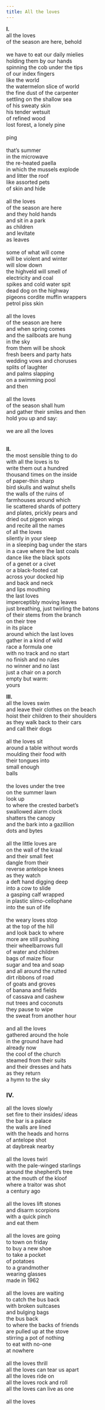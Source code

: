 ```yaml
---
title: All the loves
---
```


**I.**<br>
all the loves<br>
of the season are here, behold<br>
<br>
we have to eat our daily mielies<br>
holding them by our hands<br>
spinning the cob under the tips<br>
of our index fingers<br>
like the world<br>
the watermelon slice of world<br>
the fine dust of the carpenter<br>
settling on the shallow sea<br>
of his sweaty skin<br>
his tender wetsuit<br>
of refined wood<br>
lost forest, a lonely pine<br>
<br>
ping<br>
<br>
that’s summer<br>
in the microwave<br>
the re-heated paella<br>
in which the mussels explode<br>
and litter the roof<br>
like assorted pets<br>
of skin and hide<br>
<br>
all the loves<br>
of the season are here<br>
and they hold hands<br>
and sit in a park<br>
as children<br>
and levitate<br>
as leaves<br>
<br>
some of what will come<br>
will be violent and winter<br>
will slow down<br>
the highveld will smell of<br>
electricity and coal<br>
spikes and cold water spit<br>
dead dog on the highway<br>
pigeons cordite muffin wrappers<br>
petrol piss skin<br>
<br>
all the loves<br>
of the season are here<br>
and when spring comes<br>
and the sailboats are hung<br>
in the sky<br>
from them will be shook<br>
fresh beers and party hats<br>
wedding vows and choruses<br>
splits of laughter<br>
and palms slapping<br>
on a swimming pool<br>
and then<br>
<br>
all the loves<br>
of the season shall hum<br>
and gather their smiles and then<br>
hold you up and say:<br>
<br>
we are all the loves<br>
<br>


**II.**<br>
the most sensible thing to do<br>
with all the loves is to<br>
write them out a hundred<br>
thousand times on the inside<br>
of paper-thin sharp<br>
bird skulls and walnut shells<br>
the walls of the ruins of<br>
farmhouses around which<br>
lie scattered shards of pottery<br>
and plates, prickly pears and<br>
dried out pigeon wings<br>
and recite all the names<br>
of all the loves<br>
silently in your sleep<br>
in a sleeping bag under the stars<br>
in a cave where the last coals<br>
dance like the black spots<br>
of a genet or a civet<br>
or a black-footed cat<br>
across your docked hip<br>
and back and neck<br>
and lips mouthing<br>
the last loves<br>
imperceptibly moving leaves<br>
just breathing, just twirling the batons<br>
of their stems from the branch<br>
on their tree<br>
in its place<br>
around which the last loves<br>
gather in a kind of wild<br>
race a formula one<br>
with no track and no start<br>
no finish and no rules<br>
no winner and no last<br>
just a chair on a porch<br>
empty but warm:<br>
yours<br>


**III.**<br>
all the loves swim<br>
and leave their clothes on the beach<br>
hoist their children to their shoulders<br>
as they walk back to their cars<br>
and call their dogs<br>
<br>
all the loves sit<br>
around a table without words<br>
moulding their food with<br>
their tongues into<br>
small enough<br>
balls<br>
<br>
the loves under the tree<br>
on the summer lawn<br>
look up<br>
to where the crested barbet’s<br>
swallowed alarm clock<br>
shatters the canopy<br>
and the bark into a gazillion<br>
dots and bytes<br>
<br>
all the little loves are<br>
on the wall of the kraal<br>
and their small feet<br>
dangle from their<br>
reverse antelope knees<br>
as they watch<br>
a deft hand digging deep<br>
into a cow to slide<br>
a gasping calf wrapped<br>
in plastic slimo-cellophane<br>
into the sun of life<br>
<br>
the weary loves stop<br>
at the top of the hill<br>
and look back to where<br>
more are still pushing<br>
their wheelbarrows full<br>
of water and children<br>
bags of maize flour<br>
sugar and tea and soap<br>
and all around the rutted<br>
dirt ribbons of road<br>
of goats and groves<br>
of banana and fields<br>
of cassava and cashew<br>
nut trees and coconuts<br>
they pause to wipe<br>
the sweat from another hour<br>
<br>
and all the loves<br>
gathered around the hole<br>
in the ground have had<br>
already now<br>
the cool of the church<br>
steamed from their suits<br>
and their dresses and hats<br>
as they return<br>
a hymn to the sky<br>

### IV.

all the loves slowly<br>
set fire to their insides/ ideas<br>
the bar is a palace<br>
the walls are lined<br>
with the heads and horns<br>
of antelope shot<br>
at daybreak nearby<br>
<br>
all the loves twirl<br>
with the pale-winged starlings<br>
around the shepherd’s tree<br>
at the mouth of the kloof<br>
where a traitor was shot<br>
a century ago<br>
<br>
all the loves lift stones<br>
and disarm scorpions<br>
with a quick pinch<br>
and eat them<br>
<br>
all the loves are going<br>
to town on friday<br>
to buy a new shoe<br>
to take a pocket<br>
of potatoes<br>
to a grandmother<br>
wearing glasses<br>
made in 1962<br>
<br>
all the loves are waiting<br>
to catch the bus back<br>
with broken suitcases<br>
and bulging bags<br>
the bus back<br>
to where the backs of friends<br>
are pulled up at the stove<br>
stirring a pot of nothing<br>
to eat with no-one<br>
at nowhere<br>
<br>
all the loves thrill<br>
all the loves can tear us apart<br>
all the loves ride on<br>
all the loves rock and roll<br>
all the loves can live as one<br>
<br>
all the loves<br>
